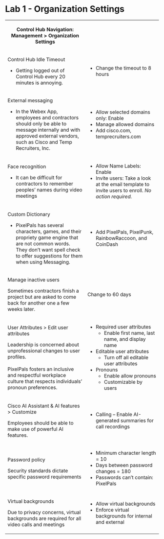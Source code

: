 # Lab 1 - Organization Settings

<table><tbody><tr><th><p>Control Hub Navigation: Management &gt; Organization Settings</p></th><th><ul></ul></th></tr><tr><td><p>Control Hub Idle Timeout</p><ul><li>Getting logged out of Control Hub every 20 minutes is annoying.</li></ul></td><td><ul><li>Change the timeout to 8 hours</li></ul></td></tr><tr><td><p>External messaging</p><ul><li>In the Webex App, employees and contractors should only be able to message internally and with approved external vendors, such as Cisco and Temp Recruiters, Inc.</li></ul></td><td><ul><li>Allow selected domains only: Enable</li><li>Manage allowed domains</li><li>Add cisco.com, temprecruiters.com</li></ul></td></tr><tr><td><p>Face recognition</p><ul><li>It can be difficult for contractors to remember peoples’ names during video meetings</li></ul></td><td><ul><li>Allow Name Labels: Enable</li><li>Invite users: Take a look at the email template to invite users to enroll. <em>No action required.</em></li></ul></td></tr><tr><td><p>Custom Dictionary</p><ul><li>PixelPals has several characters, games, and their propriety game engine that are not common words. They don’t want spell check to offer suggestions for them when using Messaging.</li></ul></td><td><ul><li>Add PixelPals, PixelPunk, RainbowRaccoon, and CoinDash</li></ul></td></tr><tr><td><p>Manage inactive users</p><p>Sometimes contractors finish a project but are asked to come back for another one a few weeks later.</p></td><td><p>Change to 60 days</p></td></tr><tr><td><p>User Attributes &gt; Edit user attributes</p><p>Leadership is concerned about unprofessional changes to user profiles.<br><br>PixelPals fosters an inclusive and respectful workplace culture that respects individuals’ pronoun preferences.</p></td><td><ul><li>Required user attributes<ul><li>Enable first name, last name, and display name</li></ul></li><li>Editable user attributes<ul><li>Turn off all editable user attributes</li></ul></li><li>Pronouns<ul><li>Enable allow pronouns</li><li>Customizable by users</li></ul></li></ul></td></tr><tr><td><p>Cisco AI Assistant &amp; AI features &gt; Customize</p><p>Employees should be able to make use of powerful AI features.</p></td><td><ul><li>Calling – Enable AI-generated summaries for call recordings</li></ul></td></tr><tr><td><p>Password policy</p><p>Security standards dictate specific password requirements</p></td><td><ul><li>Minimum character length = 10</li><li>Days between password changes = 180</li><li>Passwords can’t contain: PixelPals</li></ul></td></tr><tr><td><p>Virtual backgrounds</p><p>Due to privacy concerns, virtual backgrounds are required for all video calls and meetings</p></td><td><ul><li>Allow virtual backgrounds</li><li>Enforce virtual backgrounds for internal and external</li></ul></td></tr></tbody></table>

